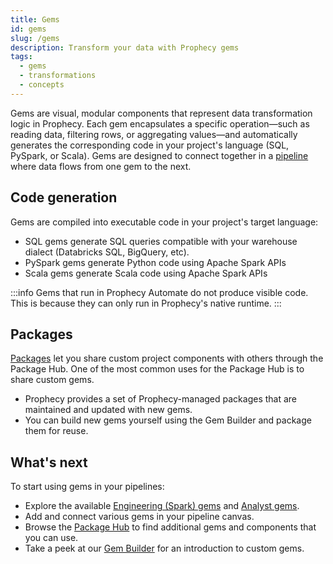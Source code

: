 ```yaml
---
title: Gems
id: gems
slug: /gems
description: Transform your data with Prophecy gems
tags:
  - gems
  - transformations
  - concepts
---
```


Gems are visual, modular components that represent data transformation logic in Prophecy. Each gem encapsulates a specific operation—such as reading data, filtering rows, or aggregating values—and automatically generates the corresponding code in your project's language (SQL, PySpark, or Scala). Gems are designed to connect together in a [pipeline](docs/getting-started/concepts/pipelines.md) where data flows from one gem to the next.

## Code generation

Gems are compiled into executable code in your project's target language:

- SQL gems generate SQL queries compatible with your warehouse dialect (Databricks SQL, BigQuery, etc).
- PySpark gems generate Python code using Apache Spark APIs
- Scala gems generate Scala code using Apache Spark APIs

:::info
Gems that run in Prophecy Automate do not produce visible code. This is because they can only run in Prophecy's native runtime.
:::

## Packages

[Packages](/engineers/package-hub) let you share custom project components with others through the Package Hub. One of the most common uses for the Package Hub is to share custom gems.

- Prophecy provides a set of Prophecy-managed packages that are maintained and updated with new gems.
- You can build new gems yourself using the Gem Builder and package them for reuse.

## What's next​

To start using gems in your pipelines:

- Explore the available [Engineering (Spark) gems](/engineers/gems/) and [Analyst gems](/analysts/gems).
- Add and connect various gems in your pipeline canvas.
- Browse the [Package Hub](/engineers/package-hub) to find additional gems and components that you can use.
- Take a peek at our [Gem Builder](/engineers/extensibility) for an introduction to custom gems.
